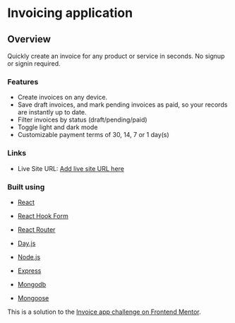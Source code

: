# Invoicing application

## Overview

Quickly create an invoice for any product or service in seconds. No signup or signin required.

### Features

- Create invoices on any device.
- Save draft invoices, and mark pending invoices as paid, so your records are instantly up to date.
- Filter invoices by status (draft/pending/paid)
- Toggle light and dark mode
- Customizable payment terms of 30, 14, 7 or 1 day(s)

### Links

- Live Site URL: [Add live site URL here](https://your-live-site-url.com)

### Built using

- [React](https://reactjs.org/)
- [React Hook Form](https://react-hook-form.com/)
- [React Router](https://reactrouter.com/)
- [Day.js](https://day.js.org/)

- [Node.js](https://nodejs.org/en/)
- [Express](https://expressjs.com/)
- [Mongodb](https://www.mongodb.com/)
- [Mongoose](https://mongoosejs.com/)

This is a solution to the [Invoice app challenge on Frontend Mentor](https://www.frontendmentor.io/challenges/invoice-app-i7KaLTQjl).
